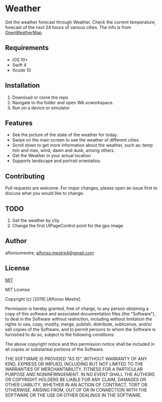 # Weather

Get the weather forecast through Weather. Check the current temperature, forecast of the next 24 hours of various cities. The info is from [OpenWeatherMap](https://openweathermap.org/current) 

## Requirements

* iOS 10+
* Swift 4
* Xcode 10

## Installation

1. Download or clone the repo
2. Navigate to the folder and open WA.xcworkspace.
3. Run on a device or simulator

## Features

* See the picture of the state of the weather for today.
* Swipe on the main screen to see the weather of different cities.
* Scroll down to get more information about the weather, such as: temp min and max, wind, dawn and dusk, among others.
* Get the Weather in your actual location
* Supports landscape and portrait orientatios.

## Contributing
Pull requests are welcome. For major changes, please open an issue first to discuss what you would like to change.

## TODO

1. Get the weather by city
2. Change the first UIPageControl point for the gps image

## Author
alfonsomestre, [alfonso.mestre4@gmail.com](mailto:alfonso.mestre4@gmail.com)

## License
[MIT](https://choosealicense.com/licenses/mit/)

MIT License

Copyright (c) [2019] [Alfonso Mestre]

Permission is hereby granted, free of charge, to any person obtaining a copy
of this software and associated documentation files (the "Software"), to deal
in the Software without restriction, including without limitation the rights
to use, copy, modify, merge, publish, distribute, sublicense, and/or sell
copies of the Software, and to permit persons to whom the Software is
furnished to do so, subject to the following conditions:

The above copyright notice and this permission notice shall be included in all
copies or substantial portions of the Software.

THE SOFTWARE IS PROVIDED "AS IS", WITHOUT WARRANTY OF ANY KIND, EXPRESS OR
IMPLIED, INCLUDING BUT NOT LIMITED TO THE WARRANTIES OF MERCHANTABILITY,
FITNESS FOR A PARTICULAR PURPOSE AND NONINFRINGEMENT. IN NO EVENT SHALL THE
AUTHORS OR COPYRIGHT HOLDERS BE LIABLE FOR ANY CLAIM, DAMAGES OR OTHER
LIABILITY, WHETHER IN AN ACTION OF CONTRACT, TORT OR OTHERWISE, ARISING FROM,
OUT OF OR IN CONNECTION WITH THE SOFTWARE OR THE USE OR OTHER DEALINGS IN THE
SOFTWARE.
